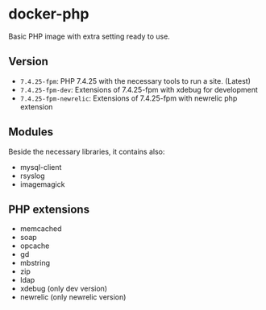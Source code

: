 # docker-php

Basic PHP image with extra setting ready to use.

## Version

* `7.4.25-fpm`: PHP 7.4.25 with the necessary tools to run a site. (Latest)
* `7.4.25-fpm-dev`: Extensions of 7.4.25-fpm with xdebug for development
* `7.4.25-fpm-newrelic`: Extensions of 7.4.25-fpm with newrelic php extension

## Modules

Beside the necessary libraries, it contains also:

* mysql-client
* rsyslog
* imagemagick

## PHP extensions

* memcached
* soap
* opcache
* gd
* mbstring
* zip
* ldap
* xdebug (only dev version)
* newrelic (only newrelic version)
